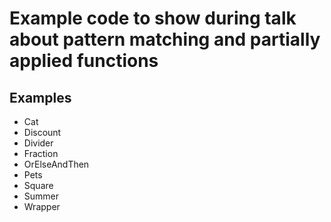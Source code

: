 Example code to show during talk about pattern matching and partially applied functions
========

## Examples
- Cat
- Discount
- Divider
- Fraction
- OrElseAndThen
- Pets
- Square
- Summer
- Wrapper
